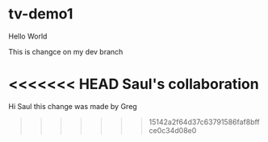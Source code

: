 # tv-demo1
Hello World

This is changce on my dev branch

<<<<<<< HEAD
Saul's collaboration
=======
Hi Saul this change was made by Greg
>>>>>>> 15142a2f64d37c63791586faf8bffce0c34d08e0

